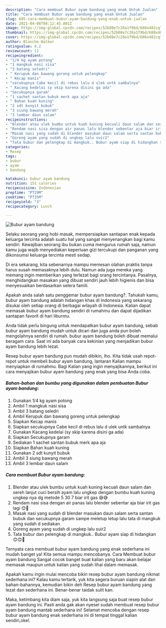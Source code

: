 ```yaml
---
description: "Cara membuat Bubur ayam bandung yang enak Untuk Jualan"
title: "Cara membuat Bubur ayam bandung yang enak Untuk Jualan"
slug: 695-cara-membuat-bubur-ayam-bandung-yang-enak-untuk-jualan
date: 2021-04-06T08:12:45.801Z
image: https://img-global.cpcdn.com/recipes/52b08e7c28a1f9bd/680x482cq70/bubur-ayam-bandung-foto-resep-utama.jpg
thumbnail: https://img-global.cpcdn.com/recipes/52b08e7c28a1f9bd/680x482cq70/bubur-ayam-bandung-foto-resep-utama.jpg
cover: https://img-global.cpcdn.com/recipes/52b08e7c28a1f9bd/680x482cq70/bubur-ayam-bandung-foto-resep-utama.jpg
author: Blanche Walker
ratingvalue: 4.2
reviewcount: 11
recipeingredient:
- "1/4 kg ayam potong"
- "1 mangkuk nasi sisa"
- "3 batang seledri"
- " Kerupuk dan bawang goreng untuk pelengkap"
- " Kecap manis"
- "secukupnya Cabe kecil di rebus lalu d ulek untk sambalnya"
- " Kacang kedelai sy skip karena disini ga ada"
- "Secukupnya garam"
- "1 sachet santan bubuk merk apa aja"
- " Bahan kuah kuning"
- "2 sdt kunyit bubuk"
- "3 siung bawang merah"
- "3 lembar daun salam"
recipeinstructions:
- "Blender atau ulek bumbu untuk kuah kuning kecuali daun salam dan sereh lanjut cuci bersih ayam lalu ungkep dengan bumbu kuah kuning ungkep nya dg metode 5 30 7 biar irit gas 😅😅"
- "Rendam nasi sisa dengan air panas lalu blender sebentar aja biar irit gas lagi 😊🤣"
- "Masak nasi yang sudah di blender masukan daun salam serta santan bubuk dan secukupnya garam sampe meletup letup lalu tata di mangkuk yang sudah d sediakan"
- "Goreng ayam yang sudah di ungkep lalu suir2"
- "Tata bubur dan pelengkap di mangkuk.. Bubur ayam siap di hidangkan 😊😊🙏"
categories:
- Resep
tags:
- bubur
- ayam
- bandung

katakunci: bubur ayam bandung 
nutrition: 151 calories
recipecuisine: Indonesian
preptime: "PT29M"
cooktime: "PT35M"
recipeyield: "3"
recipecategory: Lunch

---
```



![Bubur ayam bandung](https://img-global.cpcdn.com/recipes/52b08e7c28a1f9bd/680x482cq70/bubur-ayam-bandung-foto-resep-utama.jpg)

Selaku seorang yang hobi masak, mempersiapkan santapan enak kepada keluarga tercinta adalah suatu hal yang sangat menyenangkan bagi kamu sendiri. Kewajiban seorang ibu bukan cuma mengurus rumah saja, namun kamu juga wajib menyediakan keperluan gizi tercukupi dan panganan yang dikonsumsi keluarga tercinta mesti sedap.

Di era  sekarang, kita sebenarnya mampu memesan olahan praktis tanpa harus susah memasaknya lebih dulu. Namun ada juga mereka yang memang ingin memberikan yang terlezat bagi orang tercintanya. Pasalnya, menghidangkan masakan yang dibuat sendiri jauh lebih higienis dan bisa menyesuaikan berdasarkan selera famili. 



Apakah anda salah satu penggemar bubur ayam bandung?. Tahukah kamu, bubur ayam bandung adalah hidangan khas di Indonesia yang sekarang disukai oleh setiap orang di berbagai wilayah di Indonesia. Kalian dapat memasak bubur ayam bandung sendiri di rumahmu dan dapat dijadikan santapan favorit di hari liburmu.

Anda tidak perlu bingung untuk mendapatkan bubur ayam bandung, sebab bubur ayam bandung mudah untuk dicari dan juga anda pun boleh mengolahnya sendiri di rumah. bubur ayam bandung boleh dibuat memalui beragam cara. Saat ini ada banyak cara kekinian yang menjadikan bubur ayam bandung lebih lezat.

Resep bubur ayam bandung pun mudah dibikin, lho. Kita tidak usah repot-repot untuk membeli bubur ayam bandung, lantaran Kalian mampu menyiapkan di rumahmu. Bagi Kalian yang ingin menyajikannya, berikut ini cara menyajikan bubur ayam bandung yang enak yang bisa Anda coba.

<!--inarticleads1-->

##### Bahan-bahan dan bumbu yang digunakan dalam pembuatan Bubur ayam bandung:

1. Gunakan 1/4 kg ayam potong
1. Ambil 1 mangkuk nasi sisa
1. Ambil 3 batang seledri
1. Ambil  Kerupuk dan bawang goreng untuk pelengkap
1. Siapkan  Kecap manis
1. Siapkan secukupnya Cabe kecil di rebus lalu d ulek untk sambalnya
1. Gunakan  Kacang kedelai (sy skip karena disini ga ada)
1. Siapkan Secukupnya garam
1. Sediakan 1 sachet santan bubuk merk apa aja
1. Siapkan  Bahan kuah kuning
1. Gunakan 2 sdt kunyit bubuk
1. Ambil 3 siung bawang merah
1. Ambil 3 lembar daun salam




<!--inarticleads2-->

##### Cara membuat Bubur ayam bandung:

1. Blender atau ulek bumbu untuk kuah kuning kecuali daun salam dan sereh lanjut cuci bersih ayam lalu ungkep dengan bumbu kuah kuning ungkep nya dg metode 5 30 7 biar irit gas 😅😅
1. Rendam nasi sisa dengan air panas lalu blender sebentar aja biar irit gas lagi 😊🤣
1. Masak nasi yang sudah di blender masukan daun salam serta santan bubuk dan secukupnya garam sampe meletup letup lalu tata di mangkuk yang sudah d sediakan
1. Goreng ayam yang sudah di ungkep lalu suir2
1. Tata bubur dan pelengkap di mangkuk.. Bubur ayam siap di hidangkan 😊😊🙏




Ternyata cara membuat bubur ayam bandung yang enak sederhana ini mudah banget ya! Kita semua mampu mencobanya. Cara Membuat bubur ayam bandung Sangat cocok banget buat kalian yang baru akan belajar memasak maupun untuk kalian yang sudah lihai dalam memasak.

Apakah kamu ingin mulai mencoba bikin resep bubur ayam bandung nikmat sederhana ini? Kalau kamu tertarik, yuk kita segera buruan siapin alat dan bahan-bahannya, kemudian bikin deh Resep bubur ayam bandung yang lezat dan sederhana ini. Benar-benar taidak sulit kan. 

Maka, ketimbang kita diam saja, yuk kita langsung saja buat resep bubur ayam bandung ini. Pasti anda gak akan nyesel sudah membuat resep bubur ayam bandung mantab sederhana ini! Selamat mencoba dengan resep bubur ayam bandung enak sederhana ini di tempat tinggal kalian sendiri,oke!.

